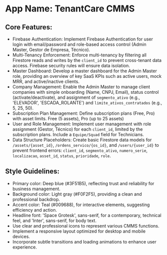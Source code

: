 # **App Name**: TenantCare CMMS

## Core Features:

- Firebase Authentication: Implement Firebase Authentication for user login with email/password and role-based access control (Admin Master, Gestor de Empresa, Técnico).
- Multi-Tenancy Enforcement: Enforce multi-tenancy by filtering all Firestore reads and writes by the `client_id` to prevent cross-tenant data access. Firebase security rules will ensure data isolation.
- Master Dashboard: Develop a master dashboard for the Admin Master role, providing an overview of key SaaS KPIs such as active users, mock MRR, and active/inactive clients.
- Company Management: Enable the Admin Master to manage client companies with simple onboarding (Name, CNPJ, Email), status control (activate/deactivate), and assignment of `segmento_ativo` (e.g., 'ELEVADOR', 'ESCADA_ROLANTE') and `limite_ativos_contratados` (e.g., 5, 25, 50).
- Subscription Plan Management: Define subscription plans (Free, Pro) with asset limits. Free (5 assets), Pro (up to 25 assets)
- User and Role Management: Implement user management with role assignment (Gestor, Técnico) for each `client_id`, limited by the subscription plans. Include a `Equipe/Squad` field for Technicians.
- Data Structure Placeholders: Create basic Firestore data models for `/assets/{asset_id}`, `/ordens_servico/{os_id}`, and `/users/{user_id}` to prevent frontend errors: `client_id`, `segmento_ativo`, `numero_serie`, `localizacao`, `asset_id`, `status`, `prioridade`, `role`.

## Style Guidelines:

- Primary color: Deep blue (#3F51B5), reflecting trust and reliability for business management.
- Background color: Light gray (#F0F2F5), providing a clean and professional backdrop.
- Accent color: Teal (#009688), for interactive elements, suggesting efficiency and action.
- Headline font: 'Space Grotesk', sans-serif, for a contemporary, technical feel, and 'Inter', sans-serif, for body text.
- Use clear and professional icons to represent various CMMS functions.
- Implement a responsive layout optimized for desktop and mobile devices.
- Incorporate subtle transitions and loading animations to enhance user experience.